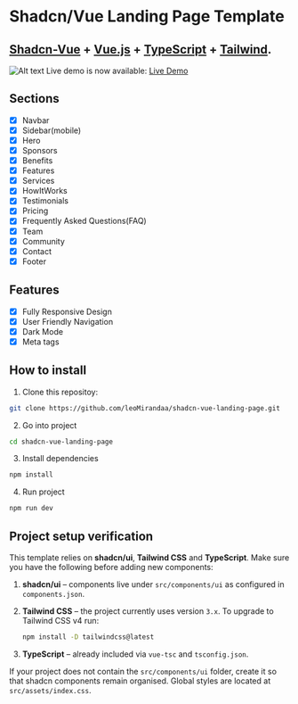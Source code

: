 # Shadcn/Vue Landing Page Template

## <a href="https://www.shadcn-vue.com/" target="_blank">Shadcn-Vue</a> + <a href="https://vuejs.org/" target="_blank">Vue.js</a> + <a href="https://www.typescriptlang.org/" target="_blank">TypeScript</a> + <a href="https://tailwindcss.com/" target="_blank">Tailwind</a>.

![Alt text](./public/demo-img.jpg)
Live demo is now available: <a href="https://shadcn-vue-landing-page.vercel.app" target="_blank">Live Demo</a>

## Sections

- [x] Navbar
- [x] Sidebar(mobile)
- [x] Hero
- [x] Sponsors
- [x] Benefits
- [x] Features
- [x] Services
- [x] HowItWorks
- [x] Testimonials
- [x] Pricing
- [x] Frequently Asked Questions(FAQ)
- [x] Team
- [x] Community
- [x] Contact
- [x] Footer

## Features

- [x] Fully Responsive Design
- [x] User Friendly Navigation
- [x] Dark Mode
- [x] Meta tags

## How to install

1. Clone this repositoy:

```bash
git clone https://github.com/leoMirandaa/shadcn-vue-landing-page.git
```

2. Go into project

```bash
cd shadcn-vue-landing-page
```

3. Install dependencies

```bash
npm install
```

4. Run project

```bash
npm run dev
```

## Project setup verification

This template relies on **shadcn/ui**, **Tailwind CSS** and **TypeScript**. Make
sure you have the following before adding new components:

1. **shadcn/ui** – components live under `src/components/ui` as configured in
   `components.json`.
2. **Tailwind CSS** – the project currently uses version `3.x`. To upgrade to
   Tailwind CSS v4 run:

   ```bash
   npm install -D tailwindcss@latest
   ```

3. **TypeScript** – already included via `vue-tsc` and `tsconfig.json`.

If your project does not contain the `src/components/ui` folder, create it so
that shadcn components remain organised. Global styles are located at
`src/assets/index.css`.
